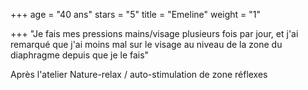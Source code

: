 +++
age = "40 ans"
stars = "5"
title = "Emeline"
weight = "1"

+++
"Je fais mes pressions mains/visage plusieurs fois par jour, et j'ai remarqué que j'ai moins mal sur le visage au niveau de la zone du diaphragme depuis que je le fais" 

Après l'atelier Nature-relax / auto-stimulation de zone réflexes